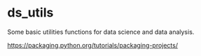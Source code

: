 # ds_utils

Some basic utilities functions for data science and data analysis.

https://packaging.python.org/tutorials/packaging-projects/
